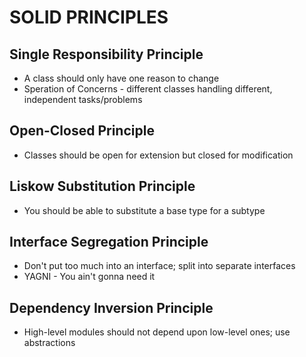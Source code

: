 # SOLID PRINCIPLES

## Single Responsibility Principle
* A class should only have one reason to change
* Speration of Concerns - different classes handling different, independent tasks/problems


## Open-Closed Principle
* Classes should be open for extension but closed for modification

## Liskow Substitution Principle
* You should be able to substitute a base type for a subtype

## Interface Segregation Principle
* Don't put too much into an interface; split into separate interfaces
* YAGNI - You ain't gonna need it

## Dependency Inversion Principle
* High-level modules should not depend upon low-level ones; use abstractions